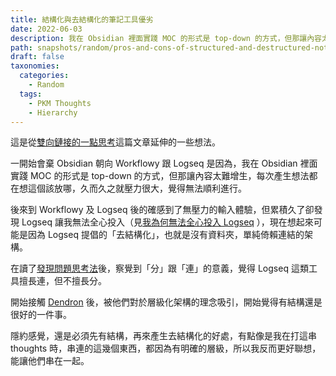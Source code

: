 ```yaml
---
title: 結構化與去結構化的筆記工具優劣
date: 2022-06-03
description: 我在 Obsidian 裡面實踐 MOC 的形式是 top-down 的方式，但那讓內容太難增生，每次產生想法都在想這個該放哪，久而久之就壓力很大，覺得無法順利進行。
path: snapshots/random/pros-and-cons-of-structured-and-destructured-note-taking-tools
draft: false
taxonomies:
  categories: 
    - Random
  tags: 
    - PKM Thoughts
    - Hierarchy
---
```


這是從[雙向鏈接的一點思考](https://www.yuque.com/arvinxx/knowledge-note/rdtyem)這篇文章延伸的一些想法。

一開始會棄 Obsidian 朝向 Workflowy 跟 Logseq 是因為，我在 Obsidian 裡面實踐 MOC 的形式是 top-down 的方式，但那讓內容太難增生，每次產生想法都在想這個該放哪，久而久之就壓力很大，覺得無法順利進行。

後來到 Workflowy 及 Logseq 後的確感到了無壓力的輸入體驗，但累積久了卻發現 Logseq 讓我無法全心投入（見[我為何無法全心投入 Logseq](@/blog/why-why-cant-i-commit-to-logseq.md) ），現在想起來可能是因為 Logseq 提倡的「去結構化」，也就是沒有資料夾，單純倚賴連結的架構。

在讀了[發現問題思考法](https://www.books.com.tw/products/0010836908)後，察覺到「分」跟「連」的意義，覺得 Logseq 這類工具擅長連，但不擅長分。

開始接觸 [Dendron](https://www.dendron.so/) 後，被他們對於層級化架構的理念吸引，開始覺得有結構還是很好的一件事。

隱約感覺，還是必須先有結構，再來產生去結構化的好處，有點像是我在打這串 thoughts 時，串連的這幾個東西，都因為有明確的層級，所以我反而更好聯想，能讓他們串在一起。